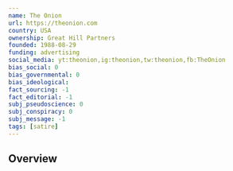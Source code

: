 ```yaml
---
name: The Onion
url: https://theonion.com
country: USA
ownership: Great Hill Partners
founded: 1988-08-29
funding: advertising
social_media: yt:theonion,ig:theonion,tw:theonion,fb:TheOnion
bias_social: 0
bias_governmental: 0
bias_ideological:
fact_sourcing: -1
fact_editorial: -1
subj_pseudoscience: 0
subj_conspiracy: 0
subj_message: -1
tags: [satire]
---
```


## Overview
